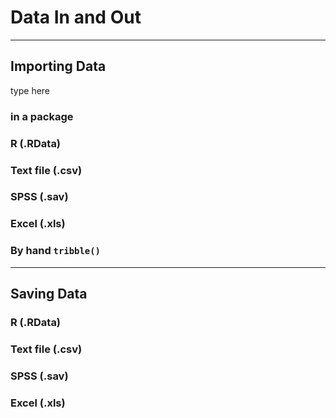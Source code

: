 # Data In and Out

--------------------------------------

## Importing Data

type here

### in a package

### R (.RData)

### Text file (.csv)

### SPSS (.sav)

### Excel (.xls)

### By hand `tribble()`


--------------------------------------

## Saving Data


### R (.RData)

### Text file (.csv)

### SPSS (.sav)

### Excel (.xls)






